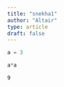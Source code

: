 ```yaml
---
title: "snekha1"
author: "Altair"
type: article
draft: false
--- 
```


```python
a = 3
```


```python
a*a
```




    9



###### 
